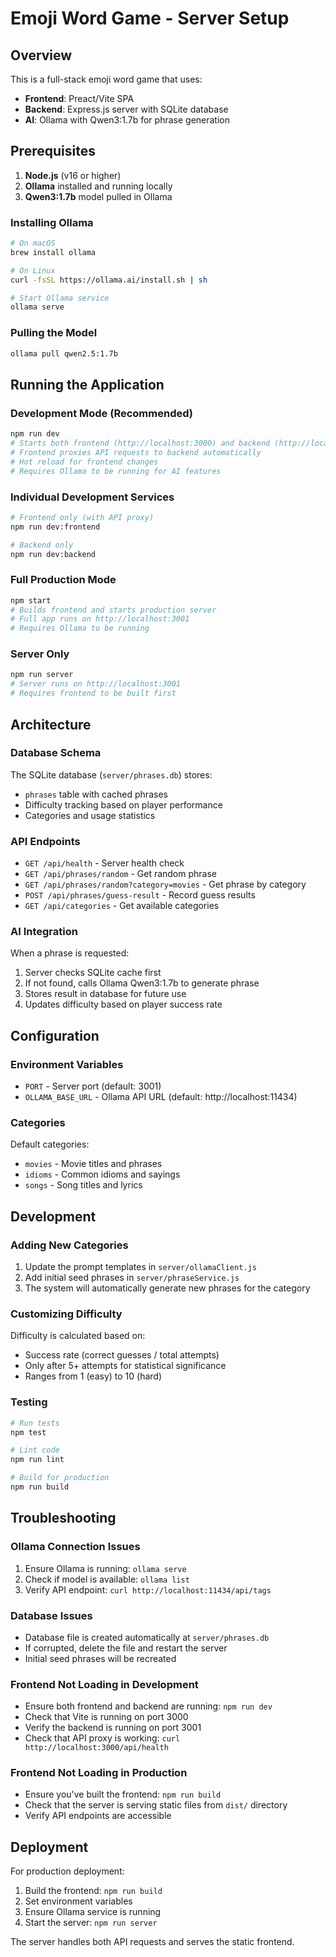 # Emoji Word Game - Server Setup

## Overview

This is a full-stack emoji word game that uses:
- **Frontend**: Preact/Vite SPA
- **Backend**: Express.js server with SQLite database
- **AI**: Ollama with Qwen3:1.7b for phrase generation

## Prerequisites

1. **Node.js** (v16 or higher)
2. **Ollama** installed and running locally
3. **Qwen3:1.7b** model pulled in Ollama

### Installing Ollama

```bash
# On macOS
brew install ollama

# On Linux
curl -fsSL https://ollama.ai/install.sh | sh

# Start Ollama service
ollama serve
```

### Pulling the Model

```bash
ollama pull qwen2.5:1.7b
```

## Running the Application

### Development Mode (Recommended)

```bash
npm run dev
# Starts both frontend (http://localhost:3000) and backend (http://localhost:3001)
# Frontend proxies API requests to backend automatically
# Hot reload for frontend changes
# Requires Ollama to be running for AI features
```

### Individual Development Services

```bash
# Frontend only (with API proxy)
npm run dev:frontend

# Backend only
npm run dev:backend
```

### Full Production Mode

```bash
npm start
# Builds frontend and starts production server
# Full app runs on http://localhost:3001
# Requires Ollama to be running
```

### Server Only

```bash
npm run server
# Server runs on http://localhost:3001
# Requires frontend to be built first
```

## Architecture

### Database Schema

The SQLite database (`server/phrases.db`) stores:
- `phrases` table with cached phrases
- Difficulty tracking based on player performance
- Categories and usage statistics

### API Endpoints

- `GET /api/health` - Server health check
- `GET /api/phrases/random` - Get random phrase
- `GET /api/phrases/random?category=movies` - Get phrase by category
- `POST /api/phrases/guess-result` - Record guess results
- `GET /api/categories` - Get available categories

### AI Integration

When a phrase is requested:
1. Server checks SQLite cache first
2. If not found, calls Ollama Qwen3:1.7b to generate phrase
3. Stores result in database for future use
4. Updates difficulty based on player success rate

## Configuration

### Environment Variables

- `PORT` - Server port (default: 3001)
- `OLLAMA_BASE_URL` - Ollama API URL (default: http://localhost:11434)

### Categories

Default categories:
- `movies` - Movie titles and phrases
- `idioms` - Common idioms and sayings  
- `songs` - Song titles and lyrics

## Development

### Adding New Categories

1. Update the prompt templates in `server/ollamaClient.js`
2. Add initial seed phrases in `server/phraseService.js`
3. The system will automatically generate new phrases for the category

### Customizing Difficulty

Difficulty is calculated based on:
- Success rate (correct guesses / total attempts)
- Only after 5+ attempts for statistical significance
- Ranges from 1 (easy) to 10 (hard)

### Testing

```bash
# Run tests
npm test

# Lint code
npm run lint

# Build for production
npm run build
```

## Troubleshooting

### Ollama Connection Issues

1. Ensure Ollama is running: `ollama serve`
2. Check if model is available: `ollama list`
3. Verify API endpoint: `curl http://localhost:11434/api/tags`

### Database Issues

- Database file is created automatically at `server/phrases.db`
- If corrupted, delete the file and restart the server
- Initial seed phrases will be recreated

### Frontend Not Loading in Development

- Ensure both frontend and backend are running: `npm run dev`
- Check that Vite is running on port 3000
- Verify the backend is running on port 3001
- Check that API proxy is working: `curl http://localhost:3000/api/health`

### Frontend Not Loading in Production

- Ensure you've built the frontend: `npm run build`
- Check that the server is serving static files from `dist/` directory
- Verify API endpoints are accessible

## Deployment

For production deployment:

1. Build the frontend: `npm run build`
2. Set environment variables
3. Ensure Ollama service is running
4. Start the server: `npm run server`

The server handles both API requests and serves the static frontend.